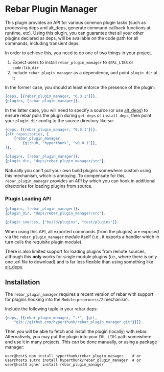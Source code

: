 # Rebar Plugin Manager

This plugin provides an API for various common plugin tasks (such as processing
deps and alt_deps, generate command callback functions at runtime, etc). Using
this plugin, you can guarantee that all your other plugins declared as deps,
will be available on the code path for all commands, including transient deps.

In order to achieve this, you need to do one of two things in your project.

1. Expect users to install `rebar_plugin_manager` to `$ERL_LIBS` or `code:lib_dir`
2. Include `rebar_plugin_manager` as a dependency, and point `plugin_dir` at it

In the former case, you should at least enforce the presence of the plugin:

```erlang
{deps, [{rebar_plugin_manager, "0.0.1"}]}.
{plugins, [rebar_plugin_manager]}.
```

In the latter case, you will need to specify a source (or use
[alt_deps](https://github.com/hyperthunk/rebar_alt_deps)) to ensure rebar pulls
the plugin during `get-deps` or `install-deps`, then point your `plugin_dir`
config to the source directory like so:

```erlang
{deps, [{rebar_plugin_manager, "0.0.1"}]}.
{alt_repositories, [
    {rebar_plugin_manager,
        {github, "hyperthunk", "v0.0.1"}},
]}.

{plugins, [rebar_plugin_manager]}.
{plugin_dir, "deps/rebar_plugin_manager/src"}.
```

Naturally you can't put your own build plugins somewhere custom using this
mechanism, which is annoying. To compensate for this, `rebar_plugin_manager`
provides an API by which you can hook in additional directories for loading
plugins from source.

### Plugin Loading API

```erlang
{plugins, [rebar_plugin_manager]}.
{plugin_dir, "deps/rebar_plugin_manager/src"}.

{plugin_sources, ["build/plugins", "test/plugins"]}.
```

When using this API, all exported commands (from the plugins) are exposed via
the `rebar_plugin_manager` module itself (i.e., it exports a handler which in
turn calls the requisite plugin module).

There is also limited support for loading plugins from remote sources, although
this __only__ works for single module plugins (i.e., where there is only one
.erl file to download) and is far less flexible than using something like
[alt_deps](https://github.com/hyperthunk/rebar_alt_deps).

## Installation

The `rebar_plugin_manager` requires a recent version of rebar with support for
plugins hooking into the `Module:preprocess/2` mechanism.

Include the following tuple in your rebar deps:

```erlang
{deps, [{rebar_plugin_manager, ".*", {git,
    "git://github.com/hyperthunk/rebar_plugin_manager.git"}}]}.
```

Then you will be able to fetch and install the plugin (locally) with rebar.
Alternatively, you may put the plugin into your `ERL_LIBS` path somewhere and
use it in many projects. This can be done manually, or using a package manager:

    user@host$ epm install hyperthunk/rebar_plugin_manager    # or
    user@host$ sutro install hyperthunk/rebar_plugin_manager  # or
    user@host$ agner install rebar_plugin_manager
